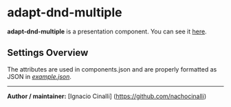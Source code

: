 # adapt-dnd-multiple
**adapt-dnd-multiple** is a presentation component. You can see it [here](https://adaptlearning-no-core.web.app/#/id/qo-35).

## Settings Overview
The attributes are used in components.json and are properly formatted as JSON in  [*example.json*](https://github.com/nachocinalli/adapt-dnd-multiple/blob/master/example.json).

----------------------------


**Author / maintainer:** [Ignacio Cinalli] (https://github.com/nachocinalli)  